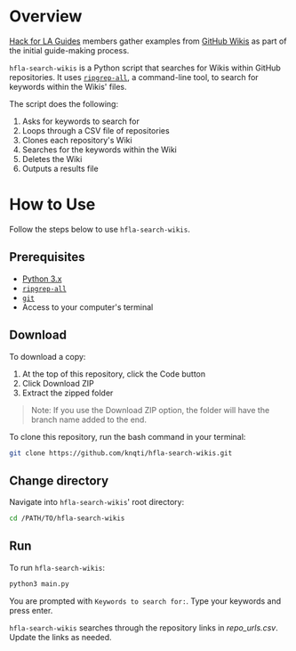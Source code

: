 # Overview

[Hack for LA Guides](https://github.com/hackforla/guides) members gather examples from [GitHub Wikis](https://github.com/hackforla/guides/wiki/Gathering-Examples-with-Github) as part of the initial guide-making process. 

`hfla-search-wikis` is a Python script that searches for Wikis within GitHub repositories. It uses [`ripgrep-all`](https://github.com/phiresky/ripgrep-all), a command-line tool, to search for keywords within the Wikis' files.

The script does the following:

1. Asks for keywords to search for
2. Loops through a CSV file of repositories
3. Clones each repository's Wiki
4. Searches for the keywords within the Wiki
5. Deletes the Wiki
6. Outputs a results file

# How to Use

Follow the steps below to use `hfla-search-wikis`.

## Prerequisites

- [Python 3.x](https://www.python.org/downloads/)
- [`ripgrep-all`](https://github.com/phiresky/ripgrep-all?tab=readme-ov-file#installation)
- [`git`](https://git-scm.com/downloads)
- Access to your computer's terminal

## Download

To download a copy:

1. At the top of this repository, click the Code button
2. Click Download ZIP
3. Extract the zipped folder

> Note: If you use the Download ZIP option, the folder will have the branch name added to the end.

To clone this repository, run the bash command in your terminal:

```bash
git clone https://github.com/knqti/hfla-search-wikis.git
```

## Change directory 

Navigate into `hfla-search-wikis`' root directory:

```bash
cd /PATH/TO/hfla-search-wikis
```

## Run

To run `hfla-search-wikis`:

```bash
python3 main.py
```

You are prompted with `Keywords to search for:`. Type your keywords and press enter. 

`hfla-search-wikis` searches through the repository links in *repo_urls.csv*. Update the links as needed.

